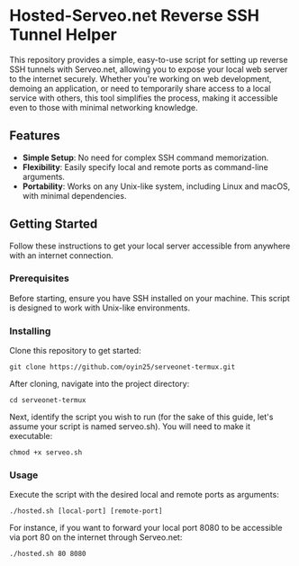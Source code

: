 # Hosted-Serveo.net Reverse SSH Tunnel Helper

This repository provides a simple, easy-to-use script for setting up reverse SSH tunnels with Serveo.net, allowing you to expose your local web server to the internet securely. Whether you're working on web development, demoing an application, or need to temporarily share access to a local service with others, this tool simplifies the process, making it accessible even to those with minimal networking knowledge.

## Features

- **Simple Setup**: No need for complex SSH command memorization.
- **Flexibility**: Easily specify local and remote ports as command-line arguments.
- **Portability**: Works on any Unix-like system, including Linux and macOS, with minimal dependencies.

## Getting Started

Follow these instructions to get your local server accessible from anywhere with an internet connection.

### Prerequisites

Before starting, ensure you have SSH installed on your machine. This script is designed to work with Unix-like environments.

### Installing

Clone this repository to get started:

````
git clone https://github.com/oyin25/serveonet-termux.git
````

After cloning, navigate into the project directory:

````
cd serveonet-termux
````

Next, identify the script you wish to run (for the sake of this guide, let's assume your script is named serveo.sh). You will need to make it executable:

````
chmod +x serveo.sh
````

### Usage

Execute the script with the desired local and remote ports as arguments:

````
./hosted.sh [local-port] [remote-port]
````

For instance, if you want to forward your local port 8080 to be accessible via port 80 on the internet through Serveo.net:


````
./hosted.sh 80 8080
````
